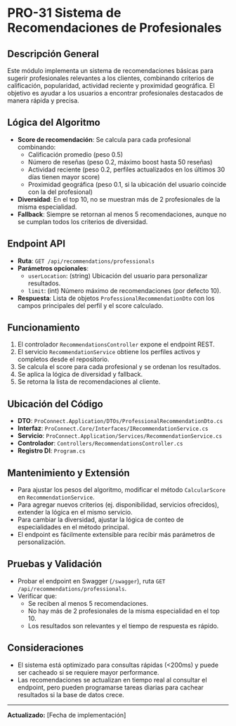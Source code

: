 # PRO-31 Sistema de Recomendaciones de Profesionales

## Descripción General
Este módulo implementa un sistema de recomendaciones básicas para sugerir profesionales relevantes a los clientes, combinando criterios de calificación, popularidad, actividad reciente y proximidad geográfica. El objetivo es ayudar a los usuarios a encontrar profesionales destacados de manera rápida y precisa.

## Lógica del Algoritmo
- **Score de recomendación**: Se calcula para cada profesional combinando:
  - Calificación promedio (peso 0.5)
  - Número de reseñas (peso 0.2, máximo boost hasta 50 reseñas)
  - Actividad reciente (peso 0.2, perfiles actualizados en los últimos 30 días tienen mayor score)
  - Proximidad geográfica (peso 0.1, si la ubicación del usuario coincide con la del profesional)
- **Diversidad**: En el top 10, no se muestran más de 2 profesionales de la misma especialidad.
- **Fallback**: Siempre se retornan al menos 5 recomendaciones, aunque no se cumplan todos los criterios de diversidad.

## Endpoint API
- **Ruta**: `GET /api/recommendations/professionals`
- **Parámetros opcionales**:
  - `userLocation`: (string) Ubicación del usuario para personalizar resultados.
  - `limit`: (int) Número máximo de recomendaciones (por defecto 10).
- **Respuesta**: Lista de objetos `ProfessionalRecommendationDto` con los campos principales del perfil y el score calculado.

## Funcionamiento
1. El controlador `RecommendationsController` expone el endpoint REST.
2. El servicio `RecommendationService` obtiene los perfiles activos y completos desde el repositorio.
3. Se calcula el score para cada profesional y se ordenan los resultados.
4. Se aplica la lógica de diversidad y fallback.
5. Se retorna la lista de recomendaciones al cliente.

## Ubicación del Código
- **DTO**: `ProConnect.Application/DTOs/ProfessionalRecommendationDto.cs`
- **Interfaz**: `ProConnect.Core/Interfaces/IRecommendationService.cs`
- **Servicio**: `ProConnect.Application/Services/RecommendationService.cs`
- **Controlador**: `Controllers/RecommendationsController.cs`
- **Registro DI**: `Program.cs`

## Mantenimiento y Extensión
- Para ajustar los pesos del algoritmo, modificar el método `CalcularScore` en `RecommendationService`.
- Para agregar nuevos criterios (ej. disponibilidad, servicios ofrecidos), extender la lógica en el mismo servicio.
- Para cambiar la diversidad, ajustar la lógica de conteo de especialidades en el método principal.
- El endpoint es fácilmente extensible para recibir más parámetros de personalización.

## Pruebas y Validación
- Probar el endpoint en Swagger (`/swagger`), ruta `GET /api/recommendations/professionals`.
- Verificar que:
  - Se reciben al menos 5 recomendaciones.
  - No hay más de 2 profesionales de la misma especialidad en el top 10.
  - Los resultados son relevantes y el tiempo de respuesta es rápido.

## Consideraciones
- El sistema está optimizado para consultas rápidas (<200ms) y puede ser cacheado si se requiere mayor performance.
- Las recomendaciones se actualizan en tiempo real al consultar el endpoint, pero pueden programarse tareas diarias para cachear resultados si la base de datos crece.

---
**Actualizado:** [Fecha de implementación] 